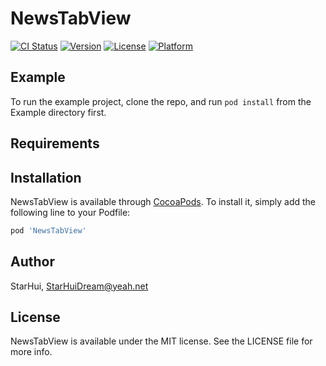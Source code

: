 # NewsTabView

[![CI Status](http://img.shields.io/travis/Number4928/NewsTabView.svg?style=flat)](https://travis-ci.org/Number4928/NewsTabView)
[![Version](https://img.shields.io/cocoapods/v/NewsTabView.svg?style=flat)](http://cocoapods.org/pods/NewsTabView)
[![License](https://img.shields.io/cocoapods/l/NewsTabView.svg?style=flat)](http://cocoapods.org/pods/NewsTabView)
[![Platform](https://img.shields.io/cocoapods/p/NewsTabView.svg?style=flat)](http://cocoapods.org/pods/NewsTabView)

## Example

To run the example project, clone the repo, and run `pod install` from the Example directory first.

## Requirements

## Installation

NewsTabView is available through [CocoaPods](http://cocoapods.org). To install
it, simply add the following line to your Podfile:

```ruby
pod 'NewsTabView'
```

## Author

StarHui, StarHuiDream@yeah.net

## License

NewsTabView is available under the MIT license. See the LICENSE file for more info.
